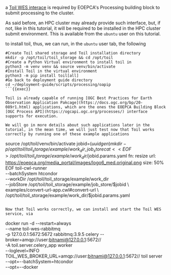 a [Toil WES interace](https://toil.readthedocs.io/en/master/running/server/wes.html) is required by EOEPCA's Processing building block to submit processing to the cluster.

As said before, an HPC cluster may already provide such interface, but, if not, like in this tutorial, it will be required to be installed in the HPC cluster submit environment. This is available from the `ubuntu` user on this tutorial.

to install toil, thus, we can run, in the `ubuntu` user tab, the following

```
#Create Toil shared storage and Toil installation directory
mkdir -p /opt/toil/toil_storage && cd /opt/toil
#Create a Python Virtual environment to install toil in
python3 -m venv venv && source venv/bin/activate
#Install Toil in the virtual environment
python3 -m pip install toil[all]
#Go back to deployment guide directory
cd ~/deployment-guide/scripts/processing/oapip
```{{exec}}

Toil is already capable of running [OGC Best Practices for Earth Observation Application Pakcage](https://docs.ogc.org/bp/20-089r1.html) applications, which are the ones the EOEPCA Building Block [OGC Process API](https://ogcapi.ogc.org/processes/) interface supports for execution.

We will go in more details about such applications later in the tutorial, in the mean time, we will just test now that Toil works correctly by running one of these example applications

```
source /opt/toil/venv/bin/activate
jobid=$(uuidgen)
mkdir -p /opt/toil/toil_storage/example/{work_dir,job_store}
cat <<EOF > /opt/toil/toil_storage/example/work_dir/$jobid.params.yaml
fn: resize
url: https://eoepca.org/media_portal/images/logo6_med.original.png
size: 50%
EOF
toil-cwl-runner \
    --batchSystem htcondor \
    --workDir /opt/toil/toil_storage/example/work_dir \
    --jobStore /opt/toil/toil_storage/example/job_store/$jobid \
    examples/convert-url-app.cwl#convert-url \
    /opt/toil/toil_storage/example/work_dir/$jobid.params.yaml
```{{exec}}

Now that Toil works correctly, we can install and start the Toil WES service, via

```
docker run -d --restart=always \
    --name toil-wes-rabbitmq \
    -p 127.0.0.1:5672:5672 rabbitmq:3.9.5
celery --broker=amqp://user:bitnami@127.0.0.1:5672// \
    -A toil.server.celery_app worker \
    --loglevel=INFO
TOIL_WES_BROKER_URL=amqp://user:bitnami@127.0.0.1:5672//  toil server \
    --opt=--batchSystem=htcondor \
    --opt=--docker
```{{exec}}

